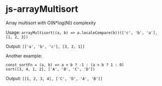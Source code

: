 # js-arrayMultisort
Array multisort with O(N*log(N)) complexity

Usage:
`arrayMultisort((a, b) => a.localeCompare(b))(['c', 'b', 'a'], [1, 2, 3])`

Output: `[['a', 'b', 'c'], [3, 2, 1]]`

Another example:
```
const sortFn = (a, b) => a < b ? -1 : (a > b ? 1 : 0)
sort([3, 4, 1, 2], ['A', 'B', 'C', 'D'])
```

Output: `[[1, 2, 3, 4], ['C', 'D', 'A', 'B']]`

